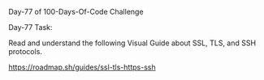 Day-77 of 100-Days-Of-Code Challenge

Day-77 Task:

Read and understand the following Visual Guide about SSL, TLS, and SSH protocols.




https://roadmap.sh/guides/ssl-tls-https-ssh